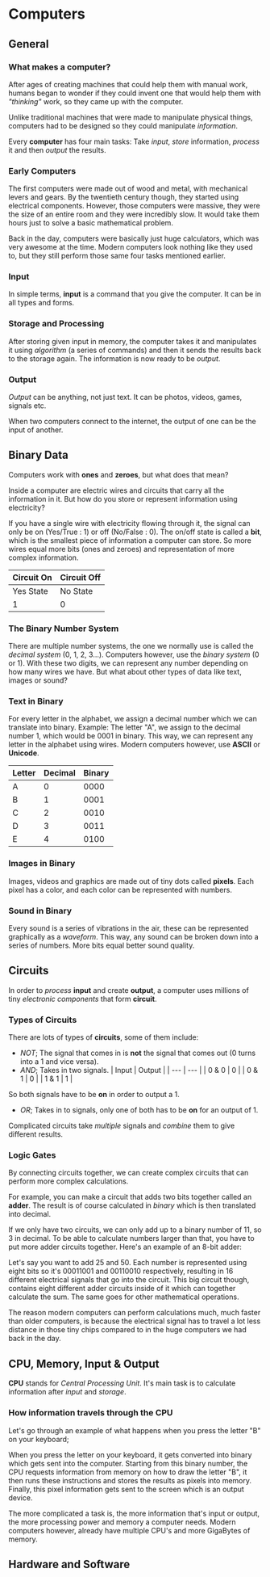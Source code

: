 # Computers

## General

### What makes a computer?

After ages of creating machines that could help them with manual work, humans began to wonder if they could invent one that would help them with *"thinking"* work, so they came up with the computer.

Unlike traditional machines that were made to manipulate physical things, computers had to be designed so they could manipulate *information*.

Every **computer** has four main tasks: Take *input*, *store* information, *process* it and then *output* the results.

### Early Computers

The first computers were made out of wood and metal, with mechanical levers and gears. By the twentieth century though, they started using electrical components. However, those computers were massive, they were the size of an entire room and they were incredibly slow. It would take them hours just to solve a basic mathematical problem.

Back in the day, computers were basically just huge calculators, which was very awesome at the time. Modern computers look nothing like they used to, but they still perform those same four tasks mentioned earlier.

### Input

In simple terms, **input** is a command that you give the computer. It can be in all types and forms.

### Storage and Processing

After storing given input in memory, the computer takes it and manipulates it using *algorithm* (a series of commands) and then it sends the results back to the storage again. The information is now ready to be *output*.

### Output

*Output* can be anything, not just text. It can be photos, videos, games, signals etc.

When two computers connect to the internet, the output of one can be the input of another.

## Binary Data

Computers work with **ones** and **zeroes**, but what does that mean?

Inside a computer are electric wires and circuits that carry all the information in it. But how do you store or represent information using electricity?

If you have a single wire with electricity flowing through it, the signal can only be on (Yes/True : 1) or off (No/False : 0). The on/off state is called a **bit**, which is the smallest piece of information a computer can store. So more wires equal more bits (ones and zeroes) and representation of more complex information.

| Circuit On | Circuit Off |
| --- | --- |
| Yes State | No State |
| 1 | 0 |

### The Binary Number System

There are multiple number systems, the one we normally use is called the *decimal system* (0, 1, 2, 3...). Computers however, use the *binary system* (0 or 1). With these two digits, we can represent any number depending on how many wires we have. But what about other types of data like text, images or sound?

### Text in Binary

For every letter in the alphabet, we assign a decimal number which we can translate into binary. Example: The letter "A", we assign to the decimal number 1, which would be 0001 in binary. This way, we can represent any letter in the alphabet using wires. Modern computers however, use **ASCII** or **Unicode**.

| Letter | Decimal | Binary |
| --- | --- | --- |
| A | 0 | 0000 |
| B | 1 | 0001 |
| C | 2 | 0010 |
| D | 3 | 0011 |
| E | 4 | 0100 | 

### Images in Binary

Images, videos and graphics are made out of tiny dots called **pixels**. Each pixel has a color, and each color can be represented with numbers.

### Sound in Binary

Every sound is a series of vibrations in the air, these can be represented graphically as a *waveform*. This way, any sound can be broken down into a series of numbers. More bits equal better sound quality.

## Circuits

In order to *process* **input** and create **output**, a computer uses millions of tiny *electronic components* that form **circuit**.

### Types of Circuits

There are lots of types of **circuits**, some of them include:

* *NOT*; The signal that comes in is **not** the signal that comes out (0 turns into a 1 and vice versa).
* *AND*; Takes in two signals.
| Input | Output |
| --- | --- |
| 0 & 0 | 0 |
| 0 & 1 | 0 |
| 1 & 1 | 1 |

So both signals have to be **on** in order to output a 1.

* *OR*; Takes in to signals, only one of both has to be **on** for an output of 1.

Complicated circuits take *multiple* signals and *combine* them to give different results.

### Logic Gates

By connecting circuits together, we can create complex circuits that can perform more complex calculations.

For example, you can make a circuit that adds two bits together called an **adder**. The result is of course calculated in *binary* which is then translated into decimal.

If we only have two circuits, we can only add up to a binary number of 11, so 3 in decimal. To be able to calculate numbers larger than that, you have to put more adder circuits together. Here's an example of an 8-bit adder:

Let's say you want to add 25 and 50. Each number is represented using eight bits so it's 00011001 and 00110010 respectively, resulting in 16 different electrical signals that go into the circuit. This big circuit though, contains eight different adder circuits inside of it which can together calculate the sum. The same goes for other mathematical operations.

The reason modern computers can perform calculations much, much faster than older computers, is because the electrical signal has to travel a lot less distance in those tiny chips compared to in the huge computers we had back in the day.

## CPU, Memory, Input & Output

**CPU** stands for *Central Processing Unit*. It's main task is to calculate information after *input* and *storage*.

### How information travels through the CPU

Let's go through an example of what happens when you press the letter "B" on your keyboard;

When you press the letter on your keyboard, it gets converted into binary which gets sent into the computer. Starting from this binary number, the CPU requests information from memory on how to draw the letter "B", it then runs these instructions and stores the results as pixels into memory. Finally, this pixel information gets sent to the screen which is an output device.

The more complicated a task is, the more information that's input or output, the more processing power and memory a computer needs. Modern computers however, already have multiple CPU's and more GigaBytes of memory.

## Hardware and Software